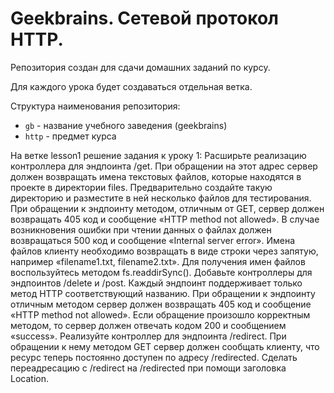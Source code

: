 # Geekbrains. Сетевой протокол HTTP.

Репозитория создан для сдачи домашних заданий по курсу.

Для каждого урока будет создаваться отдельная ветка.

Структура наименования репозитория:
- `gb` - название учебного заведения (geekbrains)
- `http` - предмет курса

На ветке lesson1 решение задания к уроку 1:
  Расширьте реализацию контроллера для эндпоинта /get. При обращении на этот адрес сервер должен возвращать имена текстовых файлов, которые находятся в проекте в директории files. Предварительно создайте такую директорию и разместите в ней несколько файлов для тестирования. При обращении к эндпоинту методом, отличным от GET, cервер должен возвращать 405 код и сообщение «HTTP method not allowed». В случае возникновения ошибки при чтении данных о файлах должен возвращаться 500 код и сообщение «Internal server error». Имена файлов клиенту необходимо возвращать в виде строки через запятую, например «filename1.txt, filename2.txt». Для получения имен файлов воспользуйтесь методом fs.readdirSync().
  Добавьте контроллеры для эндпоинтов /delete и /post. Каждый эндпоинт поддерживает только метод HTTP соответствующий названию. При обращении к эндпоинту отличным методом cервер должен возвращать 405 код и сообщение «HTTP method not allowed». Если обращение произошло корректным методом, то сервер должен отвечать кодом 200 и сообщением «success».
    Реализуйте контроллер для эндпоинта /redirect. При обращении к нему методом GET сервер должен сообщать клиенту, что ресурс теперь постоянно доступен по адресу /redirected. Сделать переадресацию с /redirect на /redirected при помощи заголовка Location.
